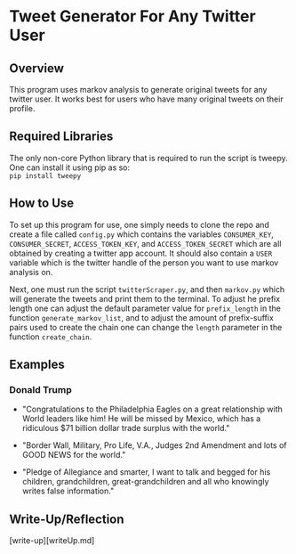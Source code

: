 # Tweet Generator For Any Twitter User

## Overview
This program uses markov analysis to generate original tweets for any twitter user. It works best for users who have many original tweets on their profile.

## Required Libraries
The only non-core Python library that is required to run the script is tweepy. One can install it using pip as so: <br /> `pip install tweepy`

## How to Use
To set up this program for use, one simply needs to clone the repo and create a file called `config.py` which contains the variables `CONSUMER_KEY`, `CONSUMER_SECRET`, `ACCESS_TOKEN_KEY`, and `ACCESS_TOKEN_SECRET` which are all obtained by creating a twitter app account. It should also contain a `USER` variable which is the twitter handle of the person you want to use markov analysis on.

Next, one must run the script `twitterScraper.py`, and then `markov.py` which will generate the tweets and print them to the terminal. To adjust he prefix length one can adjust the default parameter value for `prefix_length` in the function `generate_markov_list`, and to adjust the amount of prefix-suffix pairs used to create the chain one can change the `length` parameter in the function `create_chain`.

## Examples
### Donald Trump
* "Congratulations to the Philadelphia Eagles on a great relationship with World leaders like him! He will be missed by Mexico, which has a ridiculous $71 billion dollar trade surplus with the world."

* "Border Wall, Military, Pro Life, V.A., Judges 2nd Amendment and lots of GOOD NEWS for the world."

* "Pledge of Allegiance and smarter, I want to talk and begged for his children, grandchildren, great-grandchildren and all who knowingly writes false information."

## Write-Up/Reflection
[write-up][writeUp.md]
